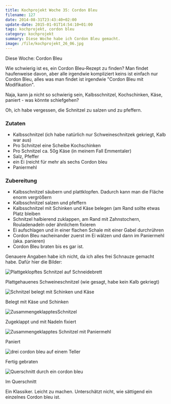 ```yaml
---
title: Kochprojekt Woche 35: Cordon Bleu
filename: 127
date: 2014-08-31T23:43:40+02:00
update-date: 2015-01-01T14:54:10+01:00
tags: kochprojekt, cordon bleu
category: kochprojekt
summary: Diese Woche habe ich Cordon Bleu gemacht.
image: /file/kochprojekt_26_06.jpg
---
```


Diese Woche: Cordon Bleu

Wie schwierig ist es, ein Cordon Bleu-Rezept zu finden? Man findet haufenweise davon, aber alle irgendwie kompliziert keins ist einfach nur Cordon Bleu, alles was man findet ist irgendwie "Cordon Bleu mit Modifikation".

Naja, kann ja nicht so schwierig sein, Kalbsschnitzel, Kochschinken, Käse, paniert - was könnte schiefgehen?

Oh, ich habe vergessen, die Schnitzel zu salzen und zu pfeffern.

### Zutaten

- Kalbsschnitzel (ich habe natürlich nur Schweineschnitzek gekriegt, Kalb war aus)
- Pro Schnitzel eine Scheibe Kochschinken
- Pro Schnitzel ca. 50g Käse (in meinem Fall Emmentaler)
- Salz, Pfeffer
- ein Ei (reicht für mehr als sechs Cordon bleu
- Paniermehl

### Zubereitung

- Kalbsschnitzel säubern und plattklopfen. Dadurch kann man die Fläche enorm vergrößern
- Kalbsschnitzel salzen und pfeffern
- Kalbsschnitzel mit Schinken und Käse belegen (am Rand sollte etwas Platz bleiben
- Schnitzel halbierend zuklappen, am Rand mit Zahnstochern, Rouladenadeln oder ähnlichem fixieren
- Ei aufschlagen und in einer flachen Schale mit einer Gabel durchrühren
- Cordon Bleu nacheinander zuerst im Ei wälzen und dann im Paniermehl (aka. panieren)
- Cordon Bleu braten bis es gar ist.

Genauere Angaben habe ich nicht, da ich alles frei Schnauze gemacht habe. Dafür hier die Bilder:

![Plattgeklopftes Schnitzel auf Schneidebrett](/file/kochprojekt_35_01.jpg)

Plattgehauenes Schweineschnitzel (wie gesagt, habe kein Kalb gekriegt)

![Schnitzel belegt mit Schinken und Käse](/file/kochprojekt_35_02.jpg)

Belegt mit Käse und Schinken

![ZusammengeklapptesSchnitzel](/file/kochprojekt_35_03.jpg)

Zugeklappt und mit Nadeln fixiert

![Zusammengeklapptes Schnitzel mit Paniermehl](/file/kochprojekt_35_04.jpg)

Paniert

![drei cordon bleu auf einem Teller](/file/kochprojekt_35_05.jpg)

Fertig gebraten

![Querschnitt durch ein cordon bleu](/file/kochprojekt_35_06.jpg)

Im Querschnitt

Ein Klassiker. Leicht zu machen. Unterschätzt nicht, wie sättigend ein einzelnes Cordon bleu ist.
